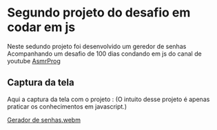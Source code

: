 # Segundo projeto do desafio em codar em js
Neste sedundo projeto foi desenvolvido um geredor de senhas
Acompanhando um desafio de 100 dias condando em js do canal de youtube <a href="youtube.com/channel/UCJqXkOwrq7uBn-sn_Fvce9Q?sub_confirmation=1">AsmrProg</a>

## Captura da tela
Aqui a captura da tela com o projeto :
(O intuito desse projeto é apenas praticar os conhecimentos em javascript.)

[Gerador de senhas.webm](https://github.com/77971904/Desafio-decodarem-javascript02/assets/108705247/36002939-e003-46eb-a6c2-844c685e02ce)
